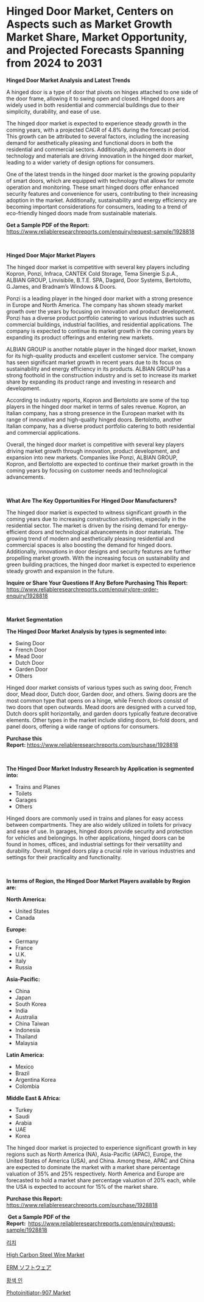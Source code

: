 <p><h1>Hinged Door Market, Centers on Aspects such as Market Growth Market Share, Market Opportunity, and Projected Forecasts Spanning from 2024 to 2031</h1></p><p><strong>Hinged Door Market Analysis and Latest Trends</strong></p>
<p><p>A hinged door is a type of door that pivots on hinges attached to one side of the door frame, allowing it to swing open and closed. Hinged doors are widely used in both residential and commercial buildings due to their simplicity, durability, and ease of use.</p><p>The hinged door market is expected to experience steady growth in the coming years, with a projected CAGR of 4.8% during the forecast period. This growth can be attributed to several factors, including the increasing demand for aesthetically pleasing and functional doors in both the residential and commercial sectors. Additionally, advancements in door technology and materials are driving innovation in the hinged door market, leading to a wider variety of design options for consumers.</p><p>One of the latest trends in the hinged door market is the growing popularity of smart doors, which are equipped with technology that allows for remote operation and monitoring. These smart hinged doors offer enhanced security features and convenience for users, contributing to their increasing adoption in the market. Additionally, sustainability and energy efficiency are becoming important considerations for consumers, leading to a trend of eco-friendly hinged doors made from sustainable materials.</p></p>
<p><strong>Get a Sample PDF of the Report:&nbsp;</strong> <a href="https://www.reliableresearchreports.com/enquiry/request-sample/1928818">https://www.reliableresearchreports.com/enquiry/request-sample/1928818</a></p>
<p>&nbsp;</p>
<p><strong>Hinged Door Major Market Players</strong></p>
<p><p>The hinged door market is competitive with several key players including Kopron, Ponzi, Infraca, CANTEK Cold Storage, Tema Sinergie S.p.A., ALBIAN GROUP, Linvisibile, B.T.E. SPA, Dagard, Door Systems, Bertolotto, G.James, and Bradnam’s Windows & Doors. </p><p>Ponzi is a leading player in the hinged door market with a strong presence in Europe and North America. The company has shown steady market growth over the years by focusing on innovation and product development. Ponzi has a diverse product portfolio catering to various industries such as commercial buildings, industrial facilities, and residential applications. The company is expected to continue its market growth in the coming years by expanding its product offerings and entering new markets.</p><p>ALBIAN GROUP is another notable player in the hinged door market, known for its high-quality products and excellent customer service. The company has seen significant market growth in recent years due to its focus on sustainability and energy efficiency in its products. ALBIAN GROUP has a strong foothold in the construction industry and is set to increase its market share by expanding its product range and investing in research and development.</p><p>According to industry reports, Kopron and Bertolotto are some of the top players in the hinged door market in terms of sales revenue. Kopron, an Italian company, has a strong presence in the European market with its range of innovative and high-quality hinged doors. Bertolotto, another Italian company, has a diverse product portfolio catering to both residential and commercial applications.</p><p>Overall, the hinged door market is competitive with several key players driving market growth through innovation, product development, and expansion into new markets. Companies like Ponzi, ALBIAN GROUP, Kopron, and Bertolotto are expected to continue their market growth in the coming years by focusing on customer needs and technological advancements.</p></p>
<p>&nbsp;</p>
<p><strong>What Are The Key Opportunities For Hinged Door Manufacturers?</strong></p>
<p><p>The hinged door market is expected to witness significant growth in the coming years due to increasing construction activities, especially in the residential sector. The market is driven by the rising demand for energy-efficient doors and technological advancements in door materials. The growing trend of modern and aesthetically pleasing residential and commercial spaces is also boosting the demand for hinged doors. Additionally, innovations in door designs and security features are further propelling market growth. With the increasing focus on sustainability and green building practices, the hinged door market is expected to experience steady growth and expansion in the future.</p></p>
<p><strong>Inquire or Share Your Questions If Any Before Purchasing This Report:</strong> <a href="https://www.reliableresearchreports.com/enquiry/pre-order-enquiry/1928818">https://www.reliableresearchreports.com/enquiry/pre-order-enquiry/1928818</a></p>
<p>&nbsp;</p>
<p><strong>Market Segmentation</strong></p>
<p><strong>The Hinged Door Market Analysis by types is segmented into:</strong></p>
<p><ul><li>Swing Door</li><li>French Door</li><li>Mead Door</li><li>Dutch Door</li><li>Garden Door</li><li>Others</li></ul></p>
<p><p>Hinged door market consists of various types such as swing door, French door, Mead door, Dutch door, Garden door, and others. Swing doors are the most common type that opens on a hinge, while French doors consist of two doors that open outwards. Mead doors are designed with a curved top, Dutch doors split horizontally, and garden doors typically feature decorative elements. Other types in the market include sliding doors, bi-fold doors, and panel doors, offering a wide range of options for consumers.</p></p>
<p><strong>Purchase this Report:&nbsp;</strong><a href="https://www.reliableresearchreports.com/purchase/1928818">https://www.reliableresearchreports.com/purchase/1928818</a></p>
<p>&nbsp;</p>
<p><strong>The Hinged Door Market Industry Research by Application is segmented into:</strong></p>
<p><ul><li>Trains and Planes</li><li>Toilets</li><li>Garages</li><li>Others</li></ul></p>
<p><p>Hinged doors are commonly used in trains and planes for easy access between compartments. They are also widely utilized in toilets for privacy and ease of use. In garages, hinged doors provide security and protection for vehicles and belongings. In other applications, hinged doors can be found in homes, offices, and industrial settings for their versatility and durability. Overall, hinged doors play a crucial role in various industries and settings for their practicality and functionality.</p></p>
<p>&nbsp;</p>
<p><strong>In terms of Region, the Hinged Door Market Players available by Region are:</strong></p>
<p>
    <p> <strong> North America: </strong>
        <ul>
            <li>United States</li>
            <li>Canada</li>
        </ul>
        </p> 
    <p> <strong> Europe: </strong>
        <ul>
            <li>Germany</li>
            <li>France</li>
            <li>U.K.</li>
            <li>Italy</li>
            <li>Russia</li>
        </ul>
        </p> 
    <p> <strong> Asia-Pacific: </strong>
        <ul>
            <li>China</li>
            <li>Japan</li>
            <li>South Korea</li>
            <li>India</li>
            <li>Australia</li>
            <li>China Taiwan</li>
            <li>Indonesia</li>
            <li>Thailand</li>
            <li>Malaysia</li>
        </ul>
        </p> 
    <p> <strong> Latin America: </strong>
        <ul>
            <li>Mexico</li>
            <li>Brazil</li>
            <li>Argentina Korea</li>
            <li>Colombia</li>
        </ul>
        </p> 
    <p> <strong> Middle East & Africa: </strong>
        <ul>
            <li>Turkey</li>
            <li>Saudi</li>
            <li>Arabia</li>
            <li>UAE</li>
            <li>Korea</li>
        </ul>
    </p>
    </p>
<p><p>The hinged door market is projected to experience significant growth in key regions such as North America (NA), Asia-Pacific (APAC), Europe, the United States of America (USA), and China. Among these, APAC and China are expected to dominate the market with a market share percentage valuation of 35% and 25% respectively. North America and Europe are forecasted to hold a market share percentage valuation of 20% each, while the USA is expected to account for 15% of the market share.</p></p>
<p><strong>Purchase this Report: </strong><a href="https://www.reliableresearchreports.com/purchase/1928818">https://www.reliableresearchreports.com/purchase/1928818</a></p>
<p>&nbsp;<strong>Get a Sample PDF of the Report:&nbsp;&nbsp;</strong><a href="https://www.reliableresearchreports.com/enquiry/request-sample/1928818">https://www.reliableresearchreports.com/enquiry/request-sample/1928818</a></p>
<p><strong></strong></p>
<p><p><a href="https://medium.com/@glendatilghmankmgz0rbhwpy/%EB%9D%BC%EC%9D%B4%EC%B9%98-%EC%8B%9C%EC%9E%A5-%EC%A1%B0%EC%82%AC-%EB%B3%B4%EA%B3%A0%EC%84%9C-%EA%B7%B8-%EC%97%AD%EC%82%AC-%EB%B0%8F-2024%EB%85%84%EB%B6%80%ED%84%B0-2031%EB%85%84%EA%B9%8C%EC%A7%80%EC%9D%98-%EC%98%88%EC%B8%A1-aa4a3622e193">리치</a></p><p><a href="https://view.publitas.com/reportprime-1/high-carbon-steel-wire-market-with-the-goal-of-estimating-the-market-size-and-future-growth-potential-of-various-market-segments-based-on-component-applications-end-user-and-region/">High Carbon Steel Wire Market</a></p><p><a href="https://medium.com/@juan.colorado_15/erm%E3%82%BD%E3%83%95%E3%83%88%E3%82%A6%E3%82%A7%E3%82%A2%E5%B8%82%E5%A0%B4%E8%A6%8F%E6%A8%A1%E3%81%AF-%E3%82%B0%E3%83%AD%E3%83%BC%E3%83%90%E3%83%AB%E7%94%A3%E6%A5%AD%E3%81%AB%E3%81%8A%E3%81%91%E3%82%8B%E6%9C%80%E9%81%A9%E3%81%AA%E3%83%9E%E3%83%BC%E3%82%B1%E3%83%86%E3%82%A3%E3%83%B3%E3%82%B0%E3%83%81%E3%83%A3%E3%83%8D%E3%83%AB%E3%82%92%E6%98%8E%E3%82%89%E3%81%8B%E3%81%AB%E3%81%97%E3%81%A6%E3%81%84%E3%81%BE%E3%81%99-7ffbf8f7ae77">ERM ソフトウェア</a></p><p><a href="https://medium.com/@glendatilghmankmgz0rbhwpy/%ED%99%A9%EC%9D%B8-market-trends-forecast-%EB%B0%8F-%EA%B2%BD%EC%9F%81-%EB%B6%84%EC%84%9D-2031%EB%85%84%EA%B9%8C%EC%A7%80-266fb4d29504">황색 인</a></p><p><a href="https://nifty-kite-d51.notion.site/Photoinitiator-907-Market-Size-Growing-and-Forecasted-for-period-from-2024-2031-and-provides-compl-6b6810bfc566468c8a0827c03a6a46e7">Photoinitiator-907 Market</a></p></p>